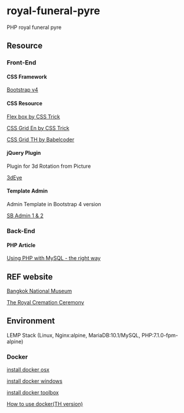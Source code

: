 # royal-funeral-pyre

PHP royal funeral pyre

## Resource

### Front-End

#### CSS Framework

[Bootstrap v4](http://getbootstrap.com/)

#### CSS Resource

[Flex box by CSS Trick](https://css-tricks.com/snippets/css/a-guide-to-flexbox/)

[CSS Grid En by CSS Trick](https://css-tricks.com/snippets/css/complete-guide-grid/)

[CSS Grid TH by Babelcoder](https://www.babelcoder.com/blog/posts/css-grid-layout)

#### jQuery Plugin

Plugin for 3d Rotation from Picture

[3dEye](https://github.com/VoidCanvas/3dEye)

#### Template Admin

Admin Template in Bootstrap 4 version

[SB Admin 1 & 2](https://startbootstrap.com/template-categories/admin-dashboard/)

### Back-End

#### PHP Article

[Using PHP with MySQL - the right way](https://www.binpress.com/tutorial/using-php-with-mysql-the-right-way/17)

## REF website

[Bangkok National Museum](http://www.virtualmuseum.finearts.go.th/bangkoknationalmuseums/index.php/th/)

[The Royal Cremation Ceremony](http://kingrama9.th/Crematory)

## Environment

LEMP Stack (Linux, Nginx:alpine, MariaDB:10.1/MySQL, PHP:7.1.0-fpm-alpine)

### Docker

[install docker osx](https://docs.docker.com/docker-for-mac/install/)

[install docker windows](https://docs.docker.com/docker-for-windows/install/#install-docker-for-windows)

[install docker toolbox](https://www.docker.com/products/docker-toolbox)

[How to use docker(TH version)](https://medium.com/yii2-learning/%E0%B8%A1%E0%B8%B2%E0%B8%A5%E0%B8%AD%E0%B8%87%E0%B8%AA%E0%B8%A3%E0%B9%89%E0%B8%B2%E0%B8%87-lemp-stack-%E0%B8%87%E0%B9%88%E0%B8%B2%E0%B8%A2%E0%B9%86-%E0%B8%94%E0%B9%89%E0%B8%A7%E0%B8%A2-docker-%E0%B8%81%E0%B8%B1%E0%B8%99-part2-6692c9c33c5f)

